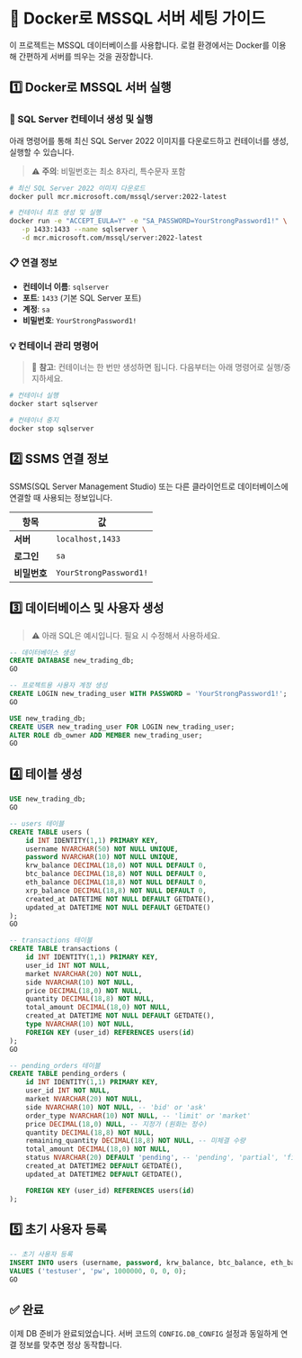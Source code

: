 # 🚀 Docker로 MSSQL 서버 세팅 가이드

이 프로젝트는 MSSQL 데이터베이스를 사용합니다. 로컬 환경에서는 Docker를 이용해 간편하게 서버를 띄우는 것을 권장합니다.

## 1️⃣ Docker로 MSSQL 서버 실행

### 🐳 SQL Server 컨테이너 생성 및 실행

아래 명령어를 통해 최신 SQL Server 2022 이미지를 다운로드하고 컨테이너를 생성, 실행할 수 있습니다.

> ⚠️ **주의**: 비밀번호는 최소 8자리, 특수문자 포함

```bash
# 최신 SQL Server 2022 이미지 다운로드
docker pull mcr.microsoft.com/mssql/server:2022-latest

# 컨테이너 최초 생성 및 실행
docker run -e "ACCEPT_EULA=Y" -e "SA_PASSWORD=YourStrongPassword1!" \
   -p 1433:1433 --name sqlserver \
   -d mcr.microsoft.com/mssql/server:2022-latest
```

### 📋 연결 정보

- **컨테이너 이름**: `sqlserver`
- **포트**: `1433` (기본 SQL Server 포트)
- **계정**: `sa`
- **비밀번호**: `YourStrongPassword1!`

### 💡 컨테이너 관리 명령어

> 📌 **참고**: 컨테이너는 한 번만 생성하면 됩니다. 다음부터는 아래 명령어로 실행/중지하세요.

```bash
# 컨테이너 실행
docker start sqlserver

# 컨테이너 중지
docker stop sqlserver
```

## 2️⃣ SSMS 연결 정보

SSMS(SQL Server Management Studio) 또는 다른 클라이언트로 데이터베이스에 연결할 때 사용되는 정보입니다.

| 항목         | 값                     |
| ------------ | ---------------------- |
| **서버**     | `localhost,1433`       |
| **로그인**   | `sa`                   |
| **비밀번호** | `YourStrongPassword1!` |

## 3️⃣ 데이터베이스 및 사용자 생성

> ⚠️ 아래 SQL은 예시입니다. 필요 시 수정해서 사용하세요.

```sql
-- 데이터베이스 생성
CREATE DATABASE new_trading_db;
GO

-- 프로젝트용 사용자 계정 생성
CREATE LOGIN new_trading_user WITH PASSWORD = 'YourStrongPassword1!';
GO

USE new_trading_db;
CREATE USER new_trading_user FOR LOGIN new_trading_user;
ALTER ROLE db_owner ADD MEMBER new_trading_user;
GO
```

## 4️⃣ 테이블 생성

```sql
USE new_trading_db;
GO

-- users 테이블
CREATE TABLE users (
    id INT IDENTITY(1,1) PRIMARY KEY,
    username NVARCHAR(50) NOT NULL UNIQUE,
    password NVARCHAR(10) NOT NULL UNIQUE,
    krw_balance DECIMAL(18,0) NOT NULL DEFAULT 0,
    btc_balance DECIMAL(18,8) NOT NULL DEFAULT 0,
    eth_balance DECIMAL(18,8) NOT NULL DEFAULT 0,
    xrp_balance DECIMAL(18,8) NOT NULL DEFAULT 0,
    created_at DATETIME NOT NULL DEFAULT GETDATE(),
    updated_at DATETIME NOT NULL DEFAULT GETDATE()
);
GO

-- transactions 테이블
CREATE TABLE transactions (
    id INT IDENTITY(1,1) PRIMARY KEY,
    user_id INT NOT NULL,
    market NVARCHAR(20) NOT NULL,
    side NVARCHAR(10) NOT NULL,
    price DECIMAL(18,0) NOT NULL,
    quantity DECIMAL(18,8) NOT NULL,
    total_amount DECIMAL(18,0) NOT NULL,
    created_at DATETIME NOT NULL DEFAULT GETDATE(),
    type NVARCHAR(10) NOT NULL,
    FOREIGN KEY (user_id) REFERENCES users(id)
);
GO

-- pending_orders 테이블
CREATE TABLE pending_orders (
    id INT IDENTITY(1,1) PRIMARY KEY,
    user_id INT NOT NULL,
    market NVARCHAR(20) NOT NULL,
    side NVARCHAR(10) NOT NULL, -- 'bid' or 'ask'
    order_type NVARCHAR(10) NOT NULL, -- 'limit' or 'market'
    price DECIMAL(18,0) NULL, -- 지정가 (원화는 정수)
    quantity DECIMAL(18,8) NOT NULL,
    remaining_quantity DECIMAL(18,8) NOT NULL, -- 미체결 수량
    total_amount DECIMAL(18,0) NOT NULL,
    status NVARCHAR(20) DEFAULT 'pending', -- 'pending', 'partial', 'filled', 'cancelled'
    created_at DATETIME2 DEFAULT GETDATE(),
    updated_at DATETIME2 DEFAULT GETDATE(),

    FOREIGN KEY (user_id) REFERENCES users(id)
);
```

## 5️⃣ 초기 사용자 등록

```sql
-- 초기 사용자 등록
INSERT INTO users (username, password, krw_balance, btc_balance, eth_balance, xrp_balance)
VALUES ('testuser', 'pw', 1000000, 0, 0, 0);
GO
```

## ✅ 완료

이제 DB 준비가 완료되었습니다. 서버 코드의 `CONFIG.DB_CONFIG` 설정과 동일하게 연결 정보를 맞추면 정상 동작합니다.
